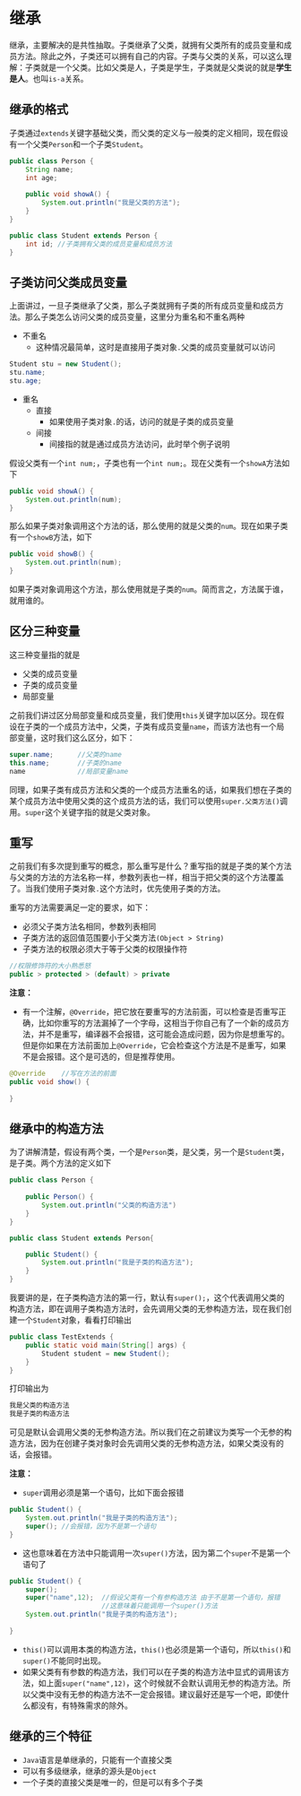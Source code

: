 # 继承

继承，主要解决的是共性抽取。子类继承了父类，就拥有父类所有的成员变量和成员方法。除此之外，子类还可以拥有自己的内容。子类与父类的关系，可以这么理解：子类就是一个父类。比如父类是人，子类是学生，子类就是父类说的就是**学生是人**。也叫`is-a`关系。

## 继承的格式

子类通过`extends`关键字基础父类，而父类的定义与一般类的定义相同，现在假设有一个父类`Person`和一个子类`Student`。

```java
public class Person {
    String name;
    int age;
    
    public void showA() {
        System.out.println("我是父类的方法");
    }
}
```

```java
public class Student extends Person {
    int id; //子类拥有父类的成员变量和成员方法
}
```

## 子类访问父类成员变量

上面讲过，一旦子类继承了父类，那么子类就拥有子类的所有成员变量和成员方法。那么子类怎么访问父类的成员变量，这里分为重名和不重名两种

- 不重名
  - 这种情况最简单，这时是直接用子类对象`.`父类的成员变量就可以访问

```java
Student stu = new Student();
stu.name;
stu.age;
```

- 重名
  - 直接
    - 如果使用子类对象`.`的话，访问的就是子类的成员变量
  - 间接
    - 间接指的就是通过成员方法访问，此时举个例子说明

假设父类有一个`int num;`，子类也有一个`int num;`。现在父类有一个`showA`方法如下

```java
public void showA() {
    System.out.println(num);
}
```

那么如果子类对象调用这个方法的话，那么使用的就是父类的`num`。现在如果子类有一个`showB`方法，如下

```java
public void showB() {
    System.out.println(num);
}
```

如果子类对象调用这个方法，那么使用就是子类的`num`。简而言之，方法属于谁，就用谁的。

## 区分三种变量

这三种变量指的就是

- 父类的成员变量
- 子类的成员变量
- 局部变量

之前我们讲过区分局部变量和成员变量，我们使用`this`关键字加以区分。现在假设在子类的一个成员方法中，父类，子类有成员变量`name`，而该方法也有一个局部变量，这时我们这么区分，如下：

```java
super.name;      //父类的name
this.name;       //子类的name
name             //局部变量name
```

同理，如果子类有成员方法和父类的一个成员方法重名的话，如果我们想在子类的某个成员方法中使用父类的这个成员方法的话，我们可以使用`super.父类方法()`调用。`super`这个关键字指的就是父类对象。

## 重写

之前我们有多次提到重写的概念，那么重写是什么？重写指的就是子类的某个方法与父类的方法的方法名称一样，参数列表也一样，相当于把父类的这个方法覆盖了。当我们使用子类对象`.`这个方法时，优先使用子类的方法。

重写的方法需要满足一定的要求，如下：

- 必须父子类方法名相同，参数列表相同
- 子类方法的返回值范围要小于父类方法`(Object > String)`
- 子类方法的权限必须大于等于父类的权限操作符

```java
//权限修饰符的大小熟悉怒
public > protected > (default) > private
```

**注意：**

- 有一个注解，`@Override`，把它放在要重写的方法前面，可以检查是否重写正确，比如你重写的方法漏掉了一个字母，这相当于你自己有了一个新的成员方法，并不是重写，编译器不会报错，这可能会造成问题，因为你是想重写的。但是你如果在方法前面加上`@Override`，它会检查这个方法是不是重写，如果不是会报错。这个是可选的，但是推荐使用。

```java
@Override    //写在方法的前面
public void show() {
    
}
```

## 继承中的构造方法

为了讲解清楚，假设有两个类，一个是`Person`类，是父类，另一个是`Student`类，是子类。两个方法的定义如下

```java
public class Person {
    
    public Person() {
        System.out.println("父类的构造方法")
    }
}
```

```java
public class Student extends Person{

    public Student() {
        System.out.println("我是子类的构造方法");
    }
}
```

我要讲的是，在子类构造方法的第一行，默认有`super();`，这个代表调用父类的构造方法，即在调用子类构造方法时，会先调用父类的无参构造方法，现在我们创建一个`Student`对象，看看打印输出

```java
public class TestExtends {
    public static void main(String[] args) {
        Student student = new Student();
    }
}
```

打印输出为

```java
我是父类的构造方法
我是子类的构造方法
```

可见是默认会调用父类的无参构造方法。所以我们在之前建议为类写一个无参的构造方法，因为在创建子类对象时会先调用父类的无参构造方法，如果父类没有的话，会报错。

**注意：**

- `super`调用必须是第一个语句，比如下面会报错

```java
public Student() {
    System.out.println("我是子类的构造方法");
    super(); //会报错，因为不是第一个语句
}
```

- 这也意味着在方法中只能调用一次`super()`方法，因为第二个`super`不是第一个语句了

```java
public Student() {
    super();
    super("name",12);  //假设父类有一个有参构造方法 由于不是第一个语句，报错
                       //这意味着只能调用一个super()方法
    System.out.println("我是子类的构造方法");
    
}
```

-  `this()`可以调用本类的构造方法，`this()`也必须是第一个语句，所以`this()`和`super()`不能同时出现。
-  如果父类有有参数的构造方法，我们可以在子类的构造方法中显式的调用该方法，如上面`super("name",12)`，这个时候就不会默认调用无参的构造方法。所以父类中没有无参的构造方法不一定会报错。建议最好还是写一个吧，即使什么都没有，有特殊需求的除外。

## 继承的三个特征

- `Java`语言是单继承的，只能有一个直接父类
- 可以有多级继承，继承的源头是`Object`
- 一个子类的直接父类是唯一的，但是可以有多个子类

